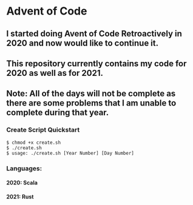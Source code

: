 # Advent of Code

## I started doing Avent of Code Retroactively in 2020 and now would like to continue it.

## This repository currently contains my code for 2020 as well as for 2021.

## Note: All of the days will not be complete as there are some problems that I am unable to complete during that year.

### Create Script Quickstart
```
$ chmod +x create.sh
$ ./create.sh
$ usage: ./create.sh [Year Number] [Day Number]
```

### Languages:
#### 2020: Scala
#### 2021: Rust

